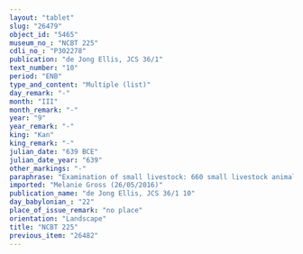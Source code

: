 ```yaml
---
layout: "tablet"
slug: "26479"
object_id: "5465"
museum_no_: "NCBT 225"
cdli_no_: "P302278"
publication: "de Jong Ellis, JCS 36/1"
text_number: "10"
period: "ENB"
type_and_content: "Multiple (list)"
day_remark: "-"
month: "III"
month_remark: "-"
year: "9"
year_remark: "-"
king: "Kan"
king_remark: "-"
julian_date: "639 BCE"
julian_date_year: "639"
other_markings: "-"
paraphrase: "Examination of small livestock: 660 small livestock animals, under the responsibility of the shepherd Marduk-nāṣir (Marduk-uṣur)/Ahhēa, are counted.<br /> &nbsp;"
imported: "Melanie Gross (26/05/2016)"
publication_name: "de Jong Ellis, JCS 36/1 10"
day_babylonian_: "22"
place_of_issue_remark: "no place"
orientation: "Landscape"
title: "NCBT 225"
previous_item: "26482"
---
```

